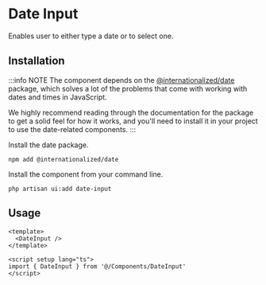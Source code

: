 # Date Input

Enables user to either type a date or to select one.

<ComponentSource
  source="components/date-input"
  primitive="https://reka-ui.com/docs/components/date-picker"
/>

<ComponentPreview name="DateInput" />

## Installation

:::info NOTE
The component depends on the [@internationalized/date](https://react-spectrum.adobe.com/internationalized/date/index.html) package, which solves a lot of the problems that come with working with dates and times in JavaScript.

We highly recommend reading through the documentation for the package to get a solid feel for how it works, and you'll need to install it in your project to use the date-related components.
:::

Install the date package.

```shell
npm add @internationalized/date
```

Install the component from your command line.

```shell
php artisan ui:add date-input
```

## Usage

```vue
<template>
  <DateInput />
</template>

<script setup lang="ts">
import { DateInput } from '@/Components/DateInput'
</script>
```
